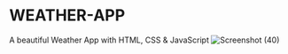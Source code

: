 # WEATHER-APP
A beautiful  Weather App with HTML, CSS &amp; JavaScript
![Screenshot (40)](https://user-images.githubusercontent.com/54014551/113386575-305b2300-93a8-11eb-9164-177a453418c8.png)
